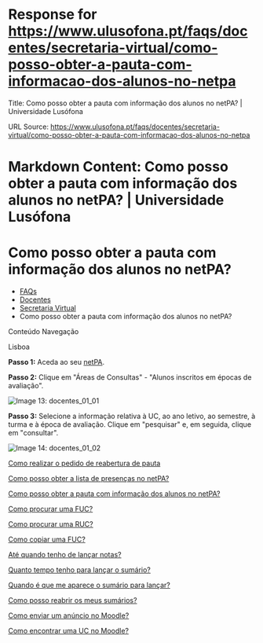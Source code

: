# Response for https://www.ulusofona.pt/faqs/docentes/secretaria-virtual/como-posso-obter-a-pauta-com-informacao-dos-alunos-no-netpa

Title: Como posso obter a pauta com informação dos alunos no netPA? | Universidade Lusófona

URL Source: https://www.ulusofona.pt/faqs/docentes/secretaria-virtual/como-posso-obter-a-pauta-com-informacao-dos-alunos-no-netpa

Markdown Content:
Como posso obter a pauta com informação dos alunos no netPA? | Universidade Lusófona
===============

 

Como posso obter a pauta com informação dos alunos no netPA?
============================================================

*   [FAQs](https://www.ulusofona.pt/faqs/)
*   [Docentes](https://www.ulusofona.pt/faqs/docentes)
*   [Secretaria Virtual](https://www.ulusofona.pt/faqs/docentes/secretaria-virtual)
*   Como posso obter a pauta com informação dos alunos no netPA?

[](https://www.ulusofona.pt/)

Conteúdo Navegação

Lisboa

**Passo 1:** Aceda ao seu [netPA](https://secure.ensinolusofona.pt/ulht/secretaria_virtual/page?stage=difhomestage).

**Passo 2:** Clique em "Áreas de Consultas" - "Alunos inscritos em épocas de avaliação".

![Image 13: docentes_01_01](https://www.ulusofona.pt/media/docentes0101.png)

**Passo 3:** Selecione a informação relativa à UC, ao ano letivo, ao semestre, à turma e à época de avaliação. Clique em "pesquisar" e, em seguida, clique em "consultar".

![Image 14: docentes_01_02](https://www.ulusofona.pt/media/docentes0102.png)

[Como realizar o pedido de reabertura de pauta](https://www.ulusofona.pt/faqs/docentes/secretaria-virtual/como-realizar-o-pedido-de-reabertura-de-pauta)

[Como posso obter a lista de presenças no netPA?](https://www.ulusofona.pt/faqs/docentes/secretaria-virtual/como-posso-obter-a-lista-de-presencas-no-netpa)

[Como posso obter a pauta com informação dos alunos no netPA?](https://www.ulusofona.pt/faqs/docentes/secretaria-virtual/como-posso-obter-a-pauta-com-informacao-dos-alunos-no-netpa)

[Como procurar uma FUC?](https://www.ulusofona.pt/faqs/docentes/secretaria-virtual/como-procurar-uma-fuc)

[Como procurar uma RUC?](https://www.ulusofona.pt/faqs/docentes/secretaria-virtual/como-procurar-uma-ruc)

[Como copiar uma FUC?](https://www.ulusofona.pt/faqs/docentes/secretaria-virtual/como-copiar-uma-fuc)

[Até quando tenho de lançar notas?](https://www.ulusofona.pt/faqs/docentes/secretaria-virtual/ate-quando-tenho-de-lancar-notas)

[Quanto tempo tenho para lançar o sumário?](https://www.ulusofona.pt/faqs/docentes/secretaria-virtual/quanto-tempo-tenho-para-lancar-o-sumario)

[Quando é que me aparece o sumário para lançar?](https://www.ulusofona.pt/faqs/docentes/secretaria-virtual/quando-e-que-me-aparece-o-sumario-para-lancar-)

[Como posso reabrir os meus sumários?](https://www.ulusofona.pt/faqs/docentes/secretaria-virtual/como-posso-reabrir-os-meus-sumarios-)

[Como enviar um anúncio no Moodle?](https://www.ulusofona.pt/faqs/docentes/secretaria-virtual/como-enviar-um-anuncio-no-moodle-)

[Como encontrar uma UC no Moodle?](https://www.ulusofona.pt/faqs/docentes/secretaria-virtual/como-encontrar-uma-uc-no-moodle-)

